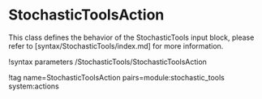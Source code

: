 # StochasticToolsAction

This class defines the behavior of the StochasticTools input block, please refer to
[syntax/StochasticTools/index.md] for more information.

!syntax parameters /StochasticTools/StochasticToolsAction

!tag name=StochasticToolsAction pairs=module:stochastic_tools system:actions
